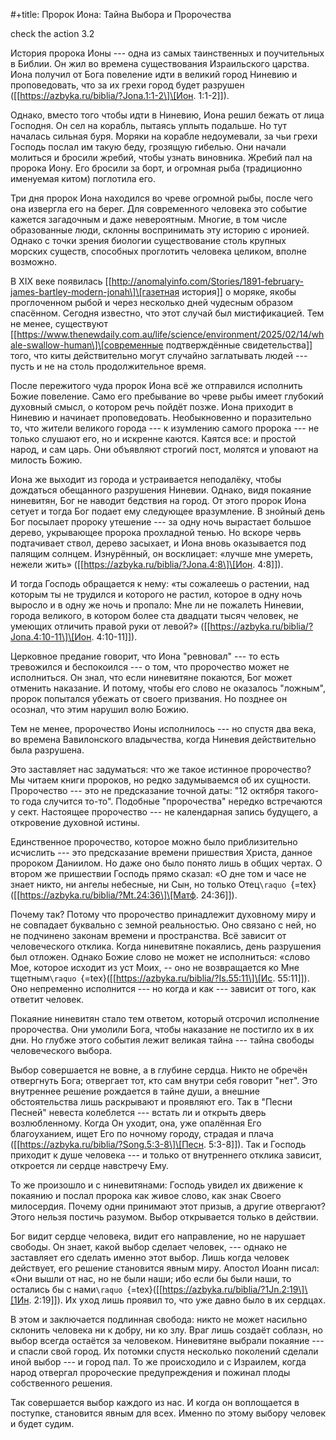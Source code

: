 #+title: Пророк Иона: Тайна Выбора и Пророчества

check the action 3.2

История пророка Ионы --- одна из самых таинственных и поучительных в
Библии. Он жил во времена существования Израильского царства. Иона
получил от Бога повеление идти в великий город Ниневию и проповедовать,
что за их грехи город будет разрушен
(\[\[https://azbyka.ru/biblia/?Jona.1:1-2\]\[Ион. 1:1-2\]\]).

Однако, вместо того чтобы идти в Ниневию, Иона решил бежать от лица
Господня. Он сел на корабль, пытаясь уплыть подальше. Но тут началась
сильная буря. Моряки на корабле недоумевали, за чьи грехи Господь послал
им такую беду, грозящую гибелью. Они начали молиться и бросили жребий,
чтобы узнать виновника. Жребий пал на пророка Иону. Его бросили за борт,
и огромная рыба (традиционно именуемая китом) поглотила его.

Три дня пророк Иона находился во чреве огромной рыбы, после чего она
извергла его на берег. Для современного человека это событие кажется
загадочным и даже невероятным. Многие, в том числе образованные люди,
склонны воспринимать эту историю с иронией. Однако с точки зрения
биологии существование столь крупных морских существ, способных
проглотить человека целиком, вполне возможно.

В XIX веке появилась
\[\[http://anomalyinfo.com/Stories/1891-february-james-bartley-modern-jonah\]\[газетная
история\]\] о моряке, якобы проглоченном рыбой и через несколько дней
чудесным образом спасённом. Сегодня известно, что этот случай был
мистификацией. Тем не менее, существуют
\[\[https://www.thenewdaily.com.au/life/science/environment/2025/02/14/whale-swallow-human\]\[современные
подтверждённые свидетельства\]\] того, что киты действительно могут
случайно заглатывать людей --- пусть и не на столь продолжительное
время.

После пережитого чуда пророк Иона всё же отправился исполнить Божие
повеление. Само его пребывание во чреве рыбы имеет глубокий духовный
смысл, о котором речь пойдёт позже. Иона приходит в Ниневию и начинает
проповедовать. Необыкновенно и поразительно то, что жители великого
города --- к изумлению самого пророка --- не только слушают его, но и
искренне каются. Каятся все: и простой народ, и сам царь. Они объявляют
строгий пост, молятся и уповают на милость Божию.

Иона же выходит из города и устраивается неподалёку, чтобы дождаться
обещанного разрушения Ниневии. Однако, видя покаяние ниневитян, Бог не
наводит бедствия на город. От этого пророк Иона сетует и тогда Бог
подает ему следующее вразумление. В знойный день Бог посылает пророку
утешение --- за одну ночь вырастает большое дерево, укрывающее пророка
прохладной тенью. Но вскоре червь подтачивает ствол, дерево засыхает, и
Иона вновь оказывается под палящим солнцем. Изнурённый, он восклицает:
«лучше мне умереть, нежели жить»
(\[\[https://azbyka.ru/biblia/?Jona.4:8\]\[Ион. 4:8\]\]).

И тогда Господь обращается к нему: «ты сожалеешь о растении, над которым
ты не трудился и которого не растил, которое в одну ночь выросло и в
одну же ночь и пропало: Мне ли не пожалеть Ниневии, города великого, в
котором более ста двадцати тысяч человек, не умеющих отличить правой
руки от левой?» (\[\[https://azbyka.ru/biblia/?Jona.4:10-11\]\[Ион.
4:10-11\]\]).

Церковное предание говорит, что Иона "ревновал" --- то есть тревожился и
беспокоился --- о том, что пророчество может не исполниться. Он знал,
что если ниневитяне покаются, Бог может отменить наказание. И потому,
чтобы его слово не оказалось "ложным", пророк попытался убежать от
своего призвания. Но позднее он осознал, что этим нарушил волю Божию.

Тем не менее, пророчество Ионы исполнилось --- но спустя два века, во
времена Вавилонского владычества, когда Ниневия действительно была
разрушена.

Это заставляет нас задуматься: что же такое истинное пророчество? Мы
читаем книги пророков, но редко задумываемся об их сущности. Пророчество
--- это не предсказание точной даты: "12 октября такого-то года случится
то-то". Подобные "пророчества" нередко встречаются у сект. Настоящее
пророчество --- не календарная запись будущего, а откровение духовной
истины.

Единственное пророчество, которое можно было приблизительно исчислить
--- это предсказание времени пришествия Христа, данное пророком
Даниилом. Но даже оно было понято лишь в общих чертах. О втором же
пришествии Господь прямо сказал: «О дне том и часе не знает никто, ни
ангелы небесные, ни Сын, но только
Отец`\raquo `{=tex}(\[\[https://azbyka.ru/biblia/?Mt.24:36\]\[Матф.
24:36\]\]).

Почему так? Потому что пророчество принадлежит духовному миру и не
совпадает буквально с земной реальностью. Оно связано с ней, но не
подчинено законам времени и пространства. Всё зависит от человеческого
отклика. Когда ниневитяне покаялись, день разрушения был отложен. Однако
Божие слово не может не исполниться: «слово Мое, которое исходит из уст
Моих, -- оно не возвращается ко Мне
тщетным`\raquo `{=tex}(\[\[https://azbyka.ru/biblia/?Is.55:11\]\[Ис.
55:11\]\]). Оно непременно исполнится --- но когда и как --- зависит от
того, как ответит человек.

Покаяние ниневитян стало тем ответом, который отсрочил исполнение
пророчества. Они умолили Бога, чтобы наказание не постигло их в их дни.
Но глубже этого события лежит великая тайна --- тайна свободы
человеческого выбора.

Выбор совершается не вовне, а в глубине сердца. Никто не обречён
отвергнуть Бога; отвергает тот, кто сам внутри себя говорит "нет". Это
внутреннее решение рождается в тайне души, а внешние обстоятельства лишь
раскрывают и проявляют его. Так в "Песни Песней" невеста колеблется ---
встать ли и открыть дверь возлюбленному. Когда Он уходит, она, уже
опалённая Его благоуханием, ищет Его по ночному городу, страдая и плача
(\[\[https://azbyka.ru/biblia/?Song.5:3-8\]\[Песн. 5:3-8\]\]). Так и
Господь приходит к душе человека --- и только от внутреннего отклика
зависит, откроется ли сердце навстречу Ему.

То же произошло и с ниневитянами: Господь увидел их движение к покаянию
и послал пророка как живое слово, как знак Своего милосердия. Почему
одни принимают этот призыв, а другие отвергают? Этого нельзя постичь
разумом. Выбор открывается только в действии.

Бог видит сердце человека, видит его направление, но не нарушает
свободы. Он знает, какой выбор сделает человек, --- однако не заставляет
его сделать именно этот выбор. Лишь когда человек действует, его решение
становится явным миру. Апостол Иоанн писал: «Они вышли от нас, но не
были наши; ибо если бы были наши, то остались бы с
нами`\raquo `{=tex}(\[\[https://azbyka.ru/biblia/?1Jn.2:19\]\[1Ин.
2:19\]\]). Их уход лишь проявил то, что уже давно было в их сердцах.

В этом и заключается подлинная свобода: никто не может насильно склонить
человека ни к добру, ни ко злу. Враг лишь создаёт соблазн, но выбор
всегда остаётся за человеком. Ниневитяне выбрали покаяние --- и спасли
свой город. Их потомки спустя несколько поколений сделали иной выбор ---
и город пал. То же происходило и с Израилем, когда народ отвергал
пророческие предупреждения и пожинал плоды собственного решения.

Так совершается выбор каждого из нас. И когда он воплощается в поступке,
становится явным для всех. Именно по этому выбору человек и будет судим.
